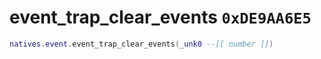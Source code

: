 # event_trap_clear_events `0xDE9AA6E5`

```lua
natives.event.event_trap_clear_events(_unk0 --[[ number ]])
```